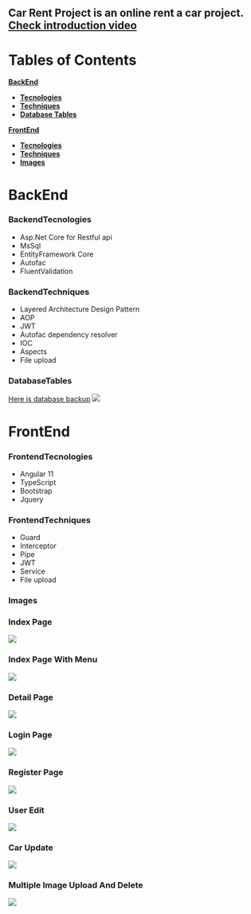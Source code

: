 ## Car Rent Project is an online rent a car project. [Check introduction video](https://www.youtube.com/watch?v=kCX8vR0O0YM)

# Tables of Contents
[**BackEnd**](#Backend)
- [**Tecnologies**](#BackendTecnologies)
- [**Techniques**](#BackendTechniques)
- [**Database Tables**](#DatabaseTables)

[**FrontEnd**](#FrontEnd)
- [**Tecnologies**](#FrontendTecnologies)
- [**Techniques**](#FrontendTechniques)
- [**Images**](#Images)

# BackEnd

### BackendTecnologies
- Asp.Net Core for Restful api
- MsSql
- EntityFramework Core
- Autofac
- FluentValidation

### BackendTechniques
- Layered Architecture Design Pattern
- AOP
- JWT
- Autofac dependency resolver
- IOC
- Aspects
- File upload

### DatabaseTables
 [Here is database backup](https://github.com/fatihkayan20/CarRent/blob/master/MsSqlBackup/CarRent.bak)
 <img src="https://github.com/fatihkayan20/CarRent/blob/master/ImagesForGithub/database_tables.png" />





# FrontEnd

### FrontendTecnologies
- Angular 11
- TypeScript
- Bootstrap
- Jquery
   
### FrontendTechniques
- Guard
- Interceptor
- Pipe
- JWT
- Service
- File upload


### Images

### Index Page

<img src="https://github.com/fatihkayan20/CarRent/blob/master/ImagesForGithub/index_page.png" />

### Index Page With Menu

<img src="https://github.com/fatihkayan20/CarRent/blob/master/ImagesForGithub/index_page_with_menu.png" />

### Detail Page

<img src="https://github.com/fatihkayan20/CarRent/blob/master/ImagesForGithub/detail_page.png" />

### Login Page

<img src="https://github.com/fatihkayan20/CarRent/blob/master/ImagesForGithub/login_page.png" />

### Register Page

<img src="https://github.com/fatihkayan20/CarRent/blob/master/ImagesForGithub/register_page.png" />

### User Edit

<img src="https://github.com/fatihkayan20/CarRent/blob/master/ImagesForGithub/user_edit_page.png" />

### Car Update

<img src="https://github.com/fatihkayan20/CarRent/blob/master/ImagesForGithub/car_update_page.png" />

### Multiple Image Upload And Delete

<img src="https://github.com/fatihkayan20/CarRent/blob/master/ImagesForGithub/carimage_update_page.png" />
